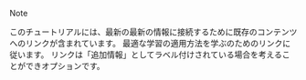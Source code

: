 > [!NOTE]
> このチュートリアルには、最新の最新の情報に接続するために既存のコンテンツへのリンクが含まれています。 最適な学習の適用方法を学ぶのためのリンクに従います。 リンクは「追加情報」としてラベル付けされている場合を考えることができオプションです。
